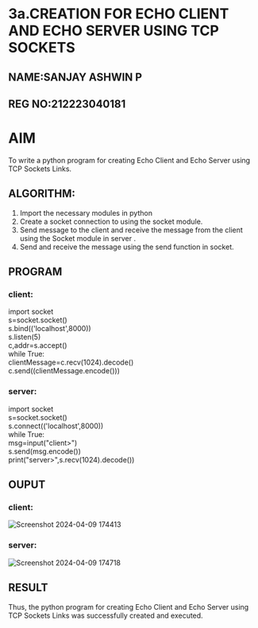 # 3a.CREATION FOR ECHO CLIENT AND ECHO SERVER USING TCP SOCKETS
## NAME:SANJAY ASHWIN P
## REG NO:212223040181
# AIM
To write a python program for creating Echo Client and Echo Server using TCP
Sockets Links.
## ALGORITHM:
1. Import the necessary modules in python
2. Create a socket connection to using the socket module.
3. Send message to the client and receive the message from the client using the Socket module in
 server .
4. Send and receive the message using the send function in socket.
## PROGRAM
### client:
import socket    
s=socket.socket()   
s.bind(('localhost',8000))   
s.listen(5)   
c,addr=s.accept()   
while True:   
    clientMessage=c.recv(1024).decode()  
    c.send((clientMessage.encode()))   
### server:
import socket      
s=socket.socket()   
s.connect(('localhost',8000))   
while True:   
    msg=input("client>")  
    s.send(msg.encode())  
    print("server>",s.recv(1024).decode())   
## OUPUT
### client:
![Screenshot 2024-04-09 174413](https://github.com/sanjayashwinP/3a.Sockets_Creation_for_Echo_Client_and_Echo_Server/assets/147473265/ceebbedf-678b-412d-8c11-8aaedfcae3c2)
### server:
![Screenshot 2024-04-09 174718](https://github.com/sanjayashwinP/3a.Sockets_Creation_for_Echo_Client_and_Echo_Server/assets/147473265/9dacb1b7-4752-4d76-97d0-918a350fac20)

## RESULT
Thus, the python program for creating Echo Client and Echo Server using TCP Sockets Links 
was successfully created and executed.
